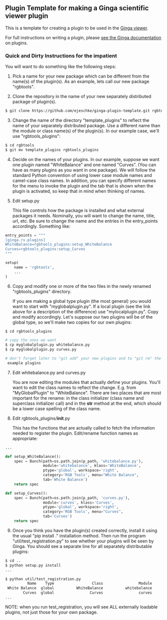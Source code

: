 
## Plugin Template for making a Ginga scientific viewer plugin

This is a template for creating a plugin to be used in the [Ginga
viewer](https://github.com/ejeschke/ginga).

For full instructions on writing a plugin, please [see the Ginga
documentation](http://ginga.readthedocs.io/en/latest/manual/plugins.html)
on plugins.


### Quick and Dirty Instructions for the impatient

You will want to do something like the following steps:

1. Pick a name for your new package which can be different from the name(s)
   of the plugin(s).  As an example, lets call our new package "rgbtools".

2. Clone the repository in the name of your new separately distributed
   package of plugin(s).

```bash
$ git clone https://github.com/ejeschke/ginga-plugin-template.git rgbtools
```

3. Change the name of the directory "template_plugins" to reflect the name
   of your separately distributed package. Use a different name than the
   module or class name(s) of the plugin(s).  In our example case, we'll
   use "rgbtools_plugins":

```bash
$ cd rgbtools
$ git mv template_plugins rgbtools_plugins
```

4. Decide on the names of your plugins.  In our example, suppose we want
   one plugin named "WhiteBalance" and one named "Curves".  (You can have
   as many plugins as you want in one package).  We will follow the standard
   Python convention of using lower case module names and camel-case class
   names.  In addition, you can specify different names for the menu to
   invoke the plugin and the tab that is shown when the plugin is activated,
   so keep that in mind when thinking of names.

5. Edit setup.py

   This file controls how the package is installed and what external
   packages it needs.  Nominally, you will want to change the name, title,
   url, etc. Be sure to change the name and the entries in the entry_points
   accordingly.  Something like:

```python
entry_points = """
[ginga.rv.plugins]
WhiteBalance=rgbtools_plugins:setup_WhiteBalance
Curves=rgbtools_plugins:setup_Curves
"""

setup(
    name = 'rgbtools',
    ...
)
```

6. Copy and modify one or more of the two files in the newly renamed 
   "rgbtools_plugins" directory.

   If you are making a global type plugin (the most general) you would
   want to start with "myglobalplugin.py".  If a local plugin (see the
   link above for a description of the difference) use "mylocalplugin.py".
   Copy and modify accordingly.  Let's suppose our two plugins will be
   of the global type, so we'll make two copies for our own plugins:

```bash
$ cd rgbtools_plugins

# copy the ones we want
$ cp myglobalplugin.py whitebalance.py
$ cp myglobalplugin.py curves.py

# don't forget later to "git add" your new plugins and to "git rm" the older
 example plugins
```

7. Edit whitebalance.py and curves.py

   You are now editing the modules that actually define your plugins.
   You'll want to edit the class names to reflect the change.  E.g.
   from "MyGlobalPlugin" to "WhiteBalance".  There are two places that
   are most important for the rename: in the class initializer (class name
   and superclass initializer call) and in the __str__ method at the end,
   which should be a lower case spelling of the class name.

8. Edit rgbtools_plugins/__init__.py

   This has the functions that are actually called to fetch the information
   needed to register the plugin.  Edit/rename function names as appropriate:

```python
...

def setup_WhiteBalance():
    spec = Bunch(path=os.path.join(p_path, 'whitebalance.py'),
                 module='whitebalance', klass='WhiteBalance',
                 ptype='global', workspace='right',
                 category='RGB Tools', menu="White Balance",
                 tab='White Balance')
    return spec

def setup_Curves():
    spec = Bunch(path=os.path.join(p_path, 'curves.py'),
                 module='curves', klass='Curves',
                 ptype='global', workspace='right',
                 category='RGB Tools', menu="Curves",
                 tab='Curves')
    return spec
```

9. Once you think you have the plugin(s) created correctly, install it using
   the usual "pip install ." installation method.  Then run the program
   "util/test_registration.py" to see whether your plugins will be seen by
   Ginga.  You should see a separate line for all separately distributable
   plugins:

```bash
$ cd ..
$ python setup.py install
...

$ python util/test_registration.py
          Name    Type                 Class                Module
 White Balance  global          WhiteBalance          whitebalance
        Curves  global                Curves                curves
...
```

NOTE: when you run test_registration, you will see ALL externally loadable
plugins, not just those for your own package.
